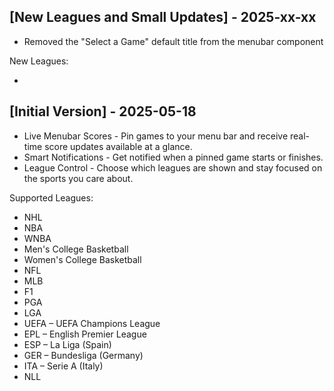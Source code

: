 ## [New Leagues and Small Updates] - 2025-xx-xx

- Removed the "Select a Game" default title from the menubar component

New Leagues:

-

## [Initial Version] - 2025-05-18

- Live Menubar Scores - Pin games to your menu bar and receive real-time score updates available at a glance.
- Smart Notifications - Get notified when a pinned game starts or finishes.
- League Control - Choose which leagues are shown and stay focused on the sports you care about.

Supported Leagues:

- NHL
- NBA
- WNBA
- Men's College Basketball
- Women's College Basketball
- NFL
- MLB
- F1
- PGA
- LGA
- UEFA – UEFA Champions League
- EPL – English Premier League
- ESP – La Liga (Spain)
- GER – Bundesliga (Germany)
- ITA – Serie A (Italy)
- NLL

